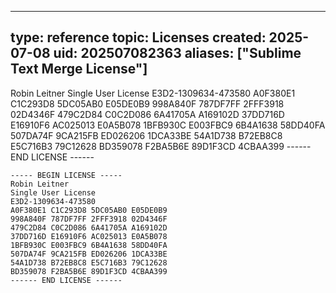---
type: reference
topic: Licenses
created: 2025-07-08
uid: 202507082363
aliases: ["Sublime Text Merge License"]
-----
Robin Leitner
Single User License
E3D2-1309634-473580
A0F380E1 C1C293D8 5DC05AB0 E05DE0B9
998A840F 787DF7FF 2FFF3918 02D4346F
479C2D84 C0C2D086 6A41705A A169102D
37DD716D E16910F6 AC025013 E0A5B078
1BFB930C E003FBC9 6B4A1638 58DD40FA
507DA74F 9CA215FB ED026206 1DCA33BE
54A1D738 B72EB8C8 E5C716B3 79C12628
BD359078 F2BA5B6E 89D1F3CD 4CBAA399
------ END LICENSE ------



```
----- BEGIN LICENSE -----
Robin Leitner
Single User License
E3D2-1309634-473580
A0F380E1 C1C293D8 5DC05AB0 E05DE0B9
998A840F 787DF7FF 2FFF3918 02D4346F
479C2D84 C0C2D086 6A41705A A169102D
37DD716D E16910F6 AC025013 E0A5B078
1BFB930C E003FBC9 6B4A1638 58DD40FA
507DA74F 9CA215FB ED026206 1DCA33BE
54A1D738 B72EB8C8 E5C716B3 79C12628
BD359078 F2BA5B6E 89D1F3CD 4CBAA399
------ END LICENSE ------

```
